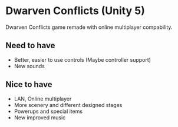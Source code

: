 # Dwarven Conflicts (Unity 5)
Dwarven Conflicts game remade with online multiplayer compability.

## Need to have
* Better, easier to use controls (Maybe controller support)
* New sounds

## Nice to have
* LAN, Online multiplayer
* More scenery and different designed stages
* Powerups and special items
* New improved music
